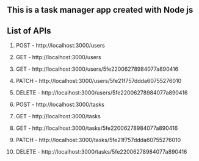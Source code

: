 ## This is a task manager app created with Node js

## List of APIs 

1. POST - http://localhost:3000/users

2. GET - http://localhost:3000/users

3. GET - http://localhost:3000/users/5fe22006278984077a890416

4. PATCH - http://localhost:3000/users/5fe21f757ddda60755276010

5. DELETE - http://localhost:3000/users/5fe22006278984077a890416

6. POST - http://localhost:3000/tasks

7. GET - http://localhost:3000/tasks

8. GET - http://localhost:3000/tasks/5fe22006278984077a890416

9. PATCH - http://localhost:3000/tasks/5fe21f757ddda60755276010

10. DELETE - http://localhost:3000/tasks/5fe22006278984077a890416